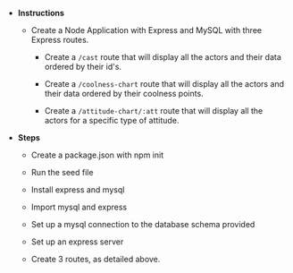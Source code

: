 * **Instructions**

  * Create a Node Application with Express and MySQL with three Express routes.

    * Create a `/cast` route that will display all the actors and their data ordered by their id's.

    * Create a `/coolness-chart` route that will display all the actors and their data ordered by their coolness points.

    * Create a `/attitude-chart/:att` route that will display all the actors for a specific type of attitude.

* **Steps**

  * Create a package.json with npm init

  * Run the seed file

  * Install express and mysql 

  * Import mysql and express

  * Set up a mysql connection to the database schema provided

  * Set up an express server 

  * Create 3 routes, as detailed above.